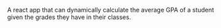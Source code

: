 A react app that can dynamically calculate the average GPA of a student given the grades they have in their classes.
